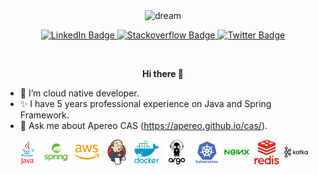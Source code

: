 <p align="center">
 <picture>
  <img alt="dream" src="https://assets-global.website-files.com/6059b554e81c705f9dd2dd32/628692ef405f676b64a3fd20_avalanche-iso.svg" align="center">
 </picture>
</p>

<div id="badges" align="center">
 <a href="https://linkedin.com/in/dgempiuc">
  <img src="https://img.shields.io/badge/LinkedIn-blue?style=for-the-badge&logo=linkedin&logoColor=white" alt="LinkedIn Badge"/>
 </a>
 <a href="https://stackoverflow.com/users/5079581/denizg">
  <img src="https://img.shields.io/badge/Stackoverflow-orange?style=for-the-badge&logo=stackoverflow&logoColor=white" alt="Stackoverflow Badge"/>
 </a>
 <a href="https://dgempiuc.medium.com">
  <img src="https://img.shields.io/badge/Medium-black?style=for-the-badge&logo=medium&logoColor=white" alt="Twitter Badge"/>
 </a>
</div>

<p align="center">
 <img src="https://komarev.com/ghpvc/?username=ydgempiuc&style=flat-square&color=blue" alt=""/>
</p>

<p align="center">
 <b>Hi there 👋</b>
</p>

- 🔭 I’m cloud native developer. 
- ✨ I have 5 years professional experience on Java and Spring Framework.
- 💬 Ask me about Apereo CAS (https://apereo.github.io/cas/).

<div align="center">
  <img src="https://github.com/devicons/devicon/blob/master/icons/java/java-original-wordmark.svg" title="Java" alt="Java" width="40" height="40"/>&nbsp;
  <img src="https://github.com/devicons/devicon/blob/master/icons/spring/spring-original-wordmark.svg" title="Spring" alt="Spring" width="40" height="40"/>&nbsp;
  <img src="https://github.com/devicons/devicon/blob/master/icons/amazonwebservices/amazonwebservices-plain-wordmark.svg" title="AWS" alt="AWS" width="40" height="40"/>&nbsp;
  <img src="https://github.com/devicons/devicon/blob/master/icons/jenkins/jenkins-original.svg" title="jenkins" alt="jenkins" width="40" height="40"/>&nbsp; 
  <img src="https://github.com/devicons/devicon/blob/master/icons/docker/docker-plain-wordmark.svg" title="docker" alt="docker" width="40" height="40"/>&nbsp;
  <img src="https://github.com/devicons/devicon/blob/master/icons/argocd/argocd-plain-wordmark.svg" title="argocd" alt="argocd" width="40" height="40"/>&nbsp; 
  <img src="https://github.com/devicons/devicon/blob/master/icons/kubernetes/kubernetes-plain-wordmark.svg" title="kubernetes" alt="kubernetes" width="40" height="40"/>&nbsp;      
  <img src="https://github.com/devicons/devicon/blob/master/icons/nginx/nginx-original.svg" title="nginx" alt="nginx" width="40" height="40"/>&nbsp;
  <img src="https://github.com/devicons/devicon/blob/master/icons/redis/redis-plain-wordmark.svg" title="redis" alt="redis" width="40" height="40"/>&nbsp;
  <img src="https://github.com/devicons/devicon/blob/master/icons/apachekafka/apachekafka-original-wordmark.svg" title="apachekafka" alt="apachekafka" width="40" height="40"/>&nbsp;           
</div>

<!--
**dgempiuc/dgempiuc** is a ✨ _special_ ✨ repository because its `README.md` (this file) appears on your GitHub profile.

Here are some ideas to get you started:

- 🔭 I’m currently working on ...
- 🌱 I’m currently learning ...
- 👯 I’m looking to collaborate on ...
- 🤔 I’m looking for help with ...
- 💬 Ask me about ...
- 📫 How to reach me: ...
- 😄 Pronouns: ...
- ⚡ Fun fact: ...
-->
